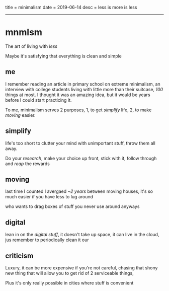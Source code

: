 title = minimalism
date = 2019-06-14
desc = less is more is less

---

# mnmlsm

The art of living with _less_

Maybe it's satisfying that everything is clean and simple

## me

I remember reading an article in primary school on extreme minimalism,
an interview with college students living with little more than their suitcase,
_100_ things at most.
I thought it was an amazing idea,
but it would be years before I could start practicing it.

To me, minimalism serves 2 purposes,
1, to get _simplify_ life,
2, to make _moving_ easier.

## simplify

life's too short to clutter your mind with unimportant stuff,
throw them all away.

Do your _research_,
make your choice up front,
stick with it,
follow through and _reap_ the rewards

## moving

last time I counted I avergaed _~2 years_ between moving houses,
it's so much easier if you have less to lug around

who wants to drag boxes of stuff you never use around anyways

## digital

lean in on the _digital stuff_,
it doesn't take up space,
it can live in the cloud,
jus remember to periodically clean it our

## criticism

Luxury,
it can be more expensive if you're not careful,
chasing that shony new thing that will allow you to get rid of 2 serviceable things,

Plus it's only really possible in cities where stuff is convenient
